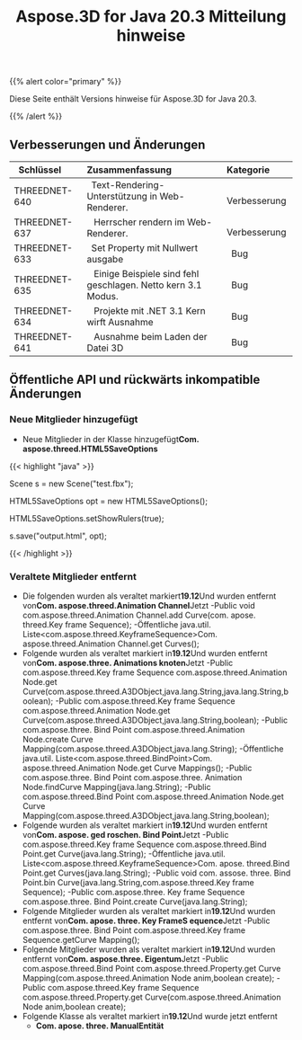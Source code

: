 ﻿---
title: Aspose.3D for Java 20.3 Mitteilung hinweise
type: docs
weight: 50
url: /de/java/aspose-3d-for-java-20-3-release-notes/
---
{{% alert color="primary" %}} 

Diese Seite enthält Versions hinweise für Aspose.3D for Java 20.3.

{{% /alert %}} 
## **Verbesserungen und Änderungen**

|` `**Schlüssel**|**Zusammenfassung**|**Kategorie**|
|:- |:- |:- |
|THREEDNET-640 |` `Text-Rendering-Unterstützung in Web-Renderer.|` ` Verbesserung|
|THREEDNET-637 |` ` Herrscher rendern im Web-Renderer.|` ` Verbesserung|
|THREEDNET-633 |` `Set Property mit Nullwert ausgabe|` `Bug|
|THREEDNET-635 |` ` Einige Beispiele sind fehl geschlagen. Netto kern 3.1 Modus.|` `Bug|
|THREEDNET-634 |` ` Projekte mit .NET 3.1 Kern wirft Ausnahme|` `Bug|
|THREEDNET-641 |` ` Ausnahme beim Laden der Datei 3D|` `Bug|
## **Öffentliche API und rückwärts inkompatible Änderungen**
### **Neue Mitglieder hinzugefügt**
- Neue Mitglieder in der Klasse hinzugefügt**Com. aspose.threed.HTML5SaveOptions**

{{< highlight "java" >}}

 Scene s = new Scene("test.fbx");

HTML5SaveOptions opt = new HTML5SaveOptions();

HTML5SaveOptions.setShowRulers(true);

s.save("output.html", opt);

{{< /highlight >}}
### **Veraltete Mitglieder entfernt**
- Die folgenden wurden als veraltet markiert**19.12**Und wurden entfernt von**Com. aspose.threed.Animation Channel**Jetzt
-Public void com.aspose.threed.Animation Channel.add Curve(com. apose. threed.Key frame Sequence);
-Öffentliche java.util. Liste<com.aspose.threed.KeyframeSequence>Com. aspose.threed.Animation Channel.get Curves();
- Folgende wurden als veraltet markiert in**19.12**Und wurden entfernt von**Com. aspose.three. Animations knoten**Jetzt
-Public com.aspose.threed.Key frame Sequence com.aspose.threed.Animation Node.get Curve(com.aspose.threed.A3DObject,java.lang.String,java.lang.String,boolean);
-Public com.aspose.threed.Key frame Sequence com.aspose.threed.Animation Node.get Curve(com.aspose.threed.A3DObject,java.lang.String,boolean);
-Public com.aspose.three. Bind Point com.aspose.threed.Animation Node.create Curve Mapping(com.aspose.threed.A3DObject,java.lang.String);
-Öffentliche java.util. Liste<com.aspose.threed.BindPoint>Com. aspose.threed.Animation Node.get Curve Mappings();
-Public com.aspose.three. Bind Point com.aspose.three. Animation Node.findCurve Mapping(java.lang.String);
-Public com.aspose.threed.Bind Point com.aspose.threed.Animation Node.get Curve Mapping(com.aspose.threed.A3DObject,java.lang.String,boolean);
- Folgende wurden als veraltet markiert in**19.12**Und wurden entfernt von**Com. aspose. ged roschen. Bind Point**Jetzt
-Public com.aspose.threed.Key frame Sequence com.aspose.threed.Bind Point.get Curve(java.lang.String);
-Öffentliche java.util. Liste<com.aspose.threed.KeyframeSequence>Com. apose. threed.Bind Point.get Curves(java.lang.String);
-Public void com. assose. three. Bind Point.bin Curve(java.lang.String,com.aspose.threed.Key frame Sequence);
-Public com.aspose.three. Key frame Sequence com.aspose.three. Bind Point.create Curve(java.lang.String);
- Folgende Mitglieder wurden als veraltet markiert in**19.12**Und wurden entfernt von**Com. apose. three. Key FrameS equence**Jetzt
-Public com.aspose.three. Bind Point com.aspose.threed.Key frame Sequence.getCurve Mapping();
- Folgende Mitglieder wurden als veraltet markiert in**19.12**Und wurden entfernt von**Com. aspose.three. Eigentum**Jetzt
-Public com.aspose.threed.Bind Point com.aspose.threed.Property.get Curve Mapping(com.aspose.threed.Animation Node anim,boolean create);
-Public com.aspose.threed.Key frame Sequence com.aspose.threed.Property.get Curve(com.aspose.threed.Animation Node anim,boolean create);
- Folgende Klasse als veraltet markiert in**19.12**Und wurde jetzt entfernt
  - **Com. apose. three. ManualEntität**
